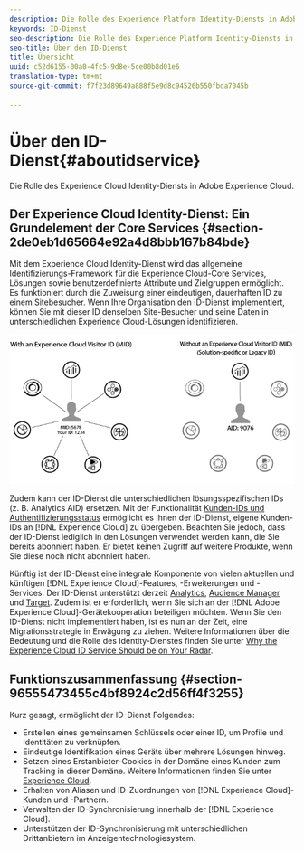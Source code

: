 ```yaml
---
description: Die Rolle des Experience Platform Identity-Diensts in Adobe Experience Cloud.
keywords: ID-Dienst
seo-description: Die Rolle des Experience Platform Identity-Diensts in Adobe Experience Cloud.
seo-title: Über den ID-Dienst
title: Übersicht
uuid: c52d6155-00a0-4fc5-9d8e-5ce00b8d01e6
translation-type: tm+mt
source-git-commit: f7f23d89649a888f5e9d8c94526b550fbda7045b

---
```



# Über den ID-Dienst{#aboutidservice}

Die Rolle des Experience Cloud Identity-Diensts in Adobe Experience Cloud.

<!--
mcvid-functionality.xml
-->

## Der Experience Cloud Identity-Dienst: Ein Grundelement der Core Services {#section-2de0eb1d65664e92a4d8bbb167b84bde}

Mit dem Experience Cloud Identity-Dienst wird das allgemeine Identifizierungs-Framework für die Experience Cloud-Core Services, Lösungen sowie benutzerdefinierte Attribute und Zielgruppen ermöglicht. Es funktioniert durch die Zuweisung einer eindeutigen, dauerhaften ID zu einem Sitebesucher. Wenn Ihre Organisation den ID-Dienst implementiert, können Sie mit dieser ID denselben Site-Besucher und seine Daten in unterschiedlichen Experience Cloud-Lösungen identifizieren.

![](assets/ecid.png)

Zudem kann der ID-Dienst die unterschiedlichen lösungsspezifischen IDs (z. B. Analytics AID) ersetzen. Mit der Funktionalität [Kunden-IDs und Authentifizierungsstatus](../reference/authenticated-state.md) ermöglicht es Ihnen der ID-Dienst, eigene Kunden-IDs an [!DNL Experience Cloud] zu übergeben. Beachten Sie jedoch, dass der ID-Dienst lediglich in den Lösungen verwendet werden kann, die Sie bereits abonniert haben. Er bietet keinen Zugriff auf weitere Produkte, wenn Sie diese noch nicht abonniert haben.

Künftig ist der ID-Dienst eine integrale Komponente von vielen aktuellen und künftigen [!DNL Experience Cloud]-Features, -Erweiterungen und -Services. Der ID-Dienst unterstützt derzeit [Analytics](http://www.adobe.com/marketing-cloud/web-analytics.html), [Audience Manager](http://www.adobe.com/marketing-cloud/data-management-platform.html) und [Target](http://www.adobe.com/marketing-cloud/testing-targeting.html). Zudem ist er erforderlich, wenn Sie sich an der [!DNL Adobe Experience Cloud]-Gerätekooperation beteiligen möchten. Wenn Sie den ID-Dienst nicht implementiert haben, ist es nun an der Zeit, eine Migrationsstrategie in Erwägung zu ziehen. Weitere Informationen über die Bedeutung und die Rolle des Identity-Dienstes finden Sie unter [Why the Experience Cloud ID Service Should be on Your Radar](http://blogs.adobe.com/digitalmarketing/analytics/why-new-adobe-marketing-cloud-id-service-should-be-on-your-radar/).

## Funktionszusammenfassung {#section-96555473455c4bf8924c2d56ff4f3255}

Kurz gesagt, ermöglicht der ID-Dienst Folgendes:

* Erstellen eines gemeinsamen Schlüssels oder einer ID, um Profile und Identitäten zu verknüpfen.
* Eindeutige Identifikation eines Geräts über mehrere Lösungen hinweg.
* Setzen eines Erstanbieter-Cookies in der Domäne eines Kunden zum Tracking in dieser Domäne. Weitere Informationen finden Sie unter [Experience Cloud](../introduction/cookies.md).
* Erhalten von Aliasen und ID-Zuordnungen von [!DNL Experience Cloud]-Kunden und -Partnern.
* Verwalten der ID-Synchronisierung innerhalb der [!DNL Experience Cloud].
* Unterstützen der ID-Synchronisierung mit unterschiedlichen Drittanbietern im Anzeigentechnologiesystem.
